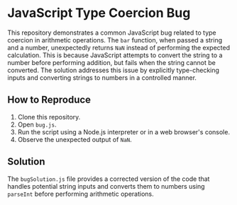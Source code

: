 # JavaScript Type Coercion Bug

This repository demonstrates a common JavaScript bug related to type coercion in arithmetic operations.  The `bar` function, when passed a string and a number, unexpectedly returns `NaN` instead of performing the expected calculation. This is because JavaScript attempts to convert the string to a number before performing addition, but fails when the string cannot be converted.  The solution addresses this issue by explicitly type-checking inputs and converting strings to numbers in a controlled manner.

## How to Reproduce

1. Clone this repository.
2. Open `bug.js`.
3. Run the script using a Node.js interpreter or in a web browser's console.
4. Observe the unexpected output of `NaN`. 

## Solution

The `bugSolution.js` file provides a corrected version of the code that handles potential string inputs and converts them to numbers using `parseInt` before performing arithmetic operations.
